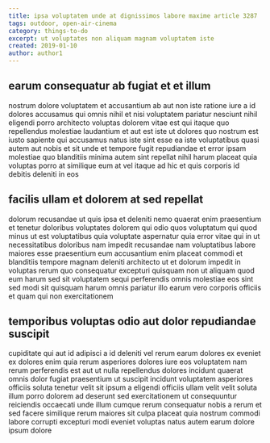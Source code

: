 ```yaml
---
title: ipsa voluptatem unde at dignissimos labore maxime article 3287
tags: outdoor, open-air-cinema
category: things-to-do
excerpt: ut voluptates non aliquam magnam voluptatem iste
created: 2019-01-10
author: author1
---
```


## earum consequatur ab fugiat et et illum

nostrum dolore voluptatem et accusantium ab aut non iste ratione iure a id dolores accusamus qui omnis nihil et nisi voluptatem pariatur nesciunt nihil eligendi porro architecto voluptas dolorem vitae est qui itaque quo repellendus molestiae laudantium et aut est iste ut dolores quo nostrum est iusto sapiente qui accusamus natus iste sint esse ea iste voluptatibus quasi autem aut nobis et sit unde et tempore fugit repudiandae et error ipsam molestiae quo blanditiis minima autem sint repellat nihil harum placeat quia voluptas porro at similique eum at vel itaque ad hic et quis corporis id debitis deleniti in eos

## facilis ullam et dolorem at sed repellat

dolorum recusandae ut quis ipsa et deleniti nemo quaerat enim praesentium et tenetur doloribus voluptates dolorem qui odio quos voluptatum qui quod minus ut est voluptatibus quia voluptate aspernatur quia error vitae qui in ut necessitatibus doloribus nam impedit recusandae nam voluptatibus labore maiores esse praesentium eum accusantium enim placeat commodi et blanditiis tempore magnam deleniti architecto ut et dolorum impedit in voluptas rerum quo consequatur excepturi quisquam non ut aliquam quod eum harum sed sit voluptatem sequi perferendis omnis molestiae eos sint sed modi sit quisquam harum omnis pariatur illo earum vero corporis officiis et quam qui non exercitationem

## temporibus voluptas odio aut dolor repudiandae suscipit

cupiditate qui aut id adipisci a id deleniti vel rerum earum dolores ex eveniet ex dolores enim quia rerum asperiores dolores iure eos voluptatem nam rerum perferendis est aut ut nulla repellendus dolores incidunt quaerat omnis dolor fugiat praesentium ut suscipit incidunt voluptatem asperiores officiis soluta tenetur velit sit ipsum a eligendi officiis ullam velit velit soluta illum porro dolorem ad deserunt sed exercitationem ut consequuntur reiciendis occaecati unde illum cumque rerum consequatur nobis a rerum et sed facere similique rerum maiores sit culpa placeat quia nostrum commodi labore corrupti excepturi modi eveniet voluptas natus autem earum dolore ipsum dolore
